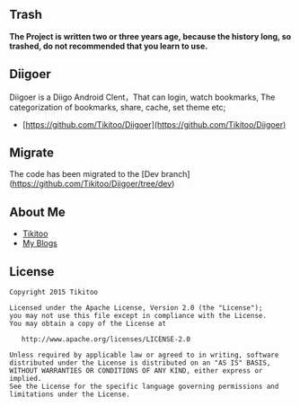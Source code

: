
## Trash
**The Project is written two or three years age, because the history long, so trashed, do not recommended that you learn to use.**



## Diigoer
Diigoer is a Diigo Android Clent，That can login, watch bookmarks, The categorization of bookmarks, share, cache, set theme etc;
- [https://github.com/Tikitoo/Diigoer](https://github.com/Tikitoo/Diigoer)

## Migrate
The code has been migrated to the [Dev branch] (https://github.com/Tikitoo/Diigoer/tree/dev)


## About Me
- [Tikitoo](http://www.zhihu.com/Tikitoo)
- [My Blogs](http://tikitoo.github.io/blog)

## License
```
Copyright 2015 Tikitoo

Licensed under the Apache License, Version 2.0 (the "License");
you may not use this file except in compliance with the License.
You may obtain a copy of the License at

   http://www.apache.org/licenses/LICENSE-2.0

Unless required by applicable law or agreed to in writing, software
distributed under the License is distributed on an "AS IS" BASIS,
WITHOUT WARRANTIES OR CONDITIONS OF ANY KIND, either express or implied.
See the License for the specific language governing permissions and
limitations under the License.
```
